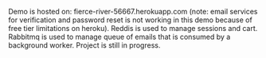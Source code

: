 Demo is hosted on: fierce-river-56667.herokuapp.com (note: email services for verification and password reset is not working in this demo because of free tier limitations on heroku).
Reddis is used to manage sessions and cart.
Rabbitmq is used to manage queue of emails that is consumed by a background worker.
Project is still in progress.
